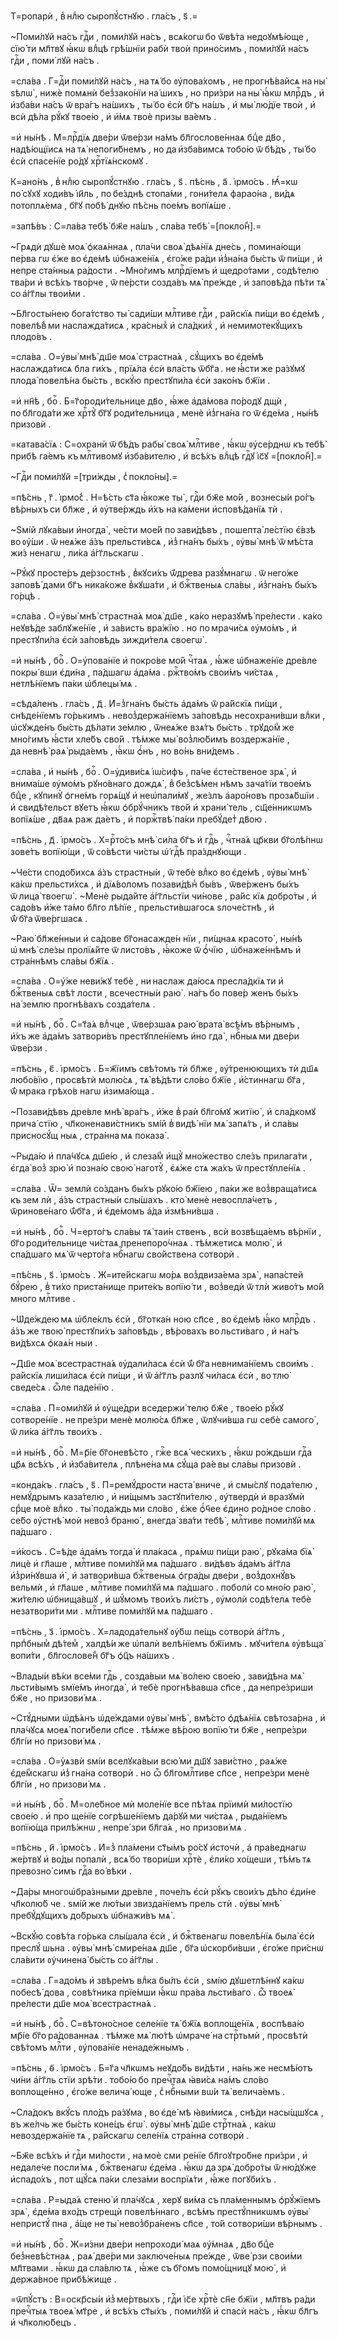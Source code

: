 Т=ропарѝ , в̾ нлⷣю сыропꙋ́стнꙋю . гла́съ , ѕ҃ .=

~Поми́лꙋй на́съ гдⷭ҇и , поми́лꙋй на́съ , всѧ́когѡ бо ѿвѣ́та недоꙋмѣ́юще , сїю́ ти мл҃твꙋ ꙗ҆́кѡ влⷣцѣ грѣ́шнїи рабѝ твоѝ прино́симъ , поми́лꙋй на́съ гдⷭ҇и , поми́ лꙋй на́съ .

=сла́ва . Г=дⷭ҇и поми́лꙋй на́съ , на тѧ́ бо ᲂу҆пова́хомъ , не прогнѣ́вайсѧ на ны̀ ѕѣлѡ̀ , нижѐ помѧнѝ без̾зако́нїи на́ шихъ , но при́зри на ны̀ ꙗ҆́кѡ млрⷭ҇дъ , и҆ и҆зба́ви на́съ ѿ вра́гъ на́шихъ , ты́ бо є҆сѝ бг҃ъ на́шъ , и҆ мы̀ лю́дїе твоѝ , и҆ всѝ дѣ́ла рꙋ́кꙋ твое́ю , и҆ и҆́мѧ твоѐ призы ва́емъ .

=и҆ ны́нѣ . М=лрⷭ҇дїѧ две́ри ѿве́рзи на́мъ бл҃гослове́ннаѧ бцⷣе дв҃о , надѣ́ющїисѧ на тѧ̀ непоги́бнемъ , но да и҆зба́вимсѧ тобо́ю ѿ бѣ́дъ , ты́ бо є҆сѝ спасе́нїе ро́дꙋ хрⷭ҇тїѧ́нскомꙋ .

К=ано́нъ , в̾ нлⷣю сыропꙋ́стнꙋю . гла́съ , ѕ҃ . пѣ́снь , а҃ . і҆рмо́съ . Ꙗ҆́=кѡ по́ сꙋхꙋ ходи́въ і҆и҃ль , по бе́зднѣ стопа́ми , гони́телѧ фарао́на , ви́дѧ потоплѧ́ема , бг҃ꙋ побѣ́ днꙋю пѣ́снь пое́мъ вопїѧ́ше .

=запѣ́въ : С=ла́ва тебѣ̀ бж҃е на́шъ , сла́ва тебѣ̀ =[покло́н̾].=

~Грѧдѝ дꙋшѐ моѧ̀ ѻ҆каѧ́ннаѧ , пла́чи своѧ̀ дѣѧ́нїѧ дне́сь , помина́ющи пе́рва гѡ є҆́же во є҆де́мѣ ѡ҆бнаже́нїѧ , є҆го́же ра́ди и҆з̾на́на бы́сть ѿ пи́щи , и҆ непре ста́нныѧ ра́дости . ~Мно́гимъ млрⷭ҇дїемъ и҆ щедро́тами , содѣ́телю тва́ри и҆ всѣ́хъ тво́рче , ѿ пе́рсти созда́въ мѧ̀ пре́жде , и҆ заповѣ́да пѣ́ти тѧ̀ со а҆́гг҃лы твои́ми .

~Бл҃госты́нею бога́тство ты̀ сади́ши млⷭ҇тиве гдⷭ҇и , ра́йскїѧ пи́щи во є҆де́мѣ , повелѣ́в̾ ми наслажда́тисѧ , кра́сных̾ и҆ сла́дких̾ , и҆ немимотекꙋ́щихъ плодо́въ .

=сла́ва . О=у҆вы̀ мнѣ̀ дш҃е моѧ̀ страстна́ѧ , сꙋ́щихъ во є҆де́мѣ наслажда́тисѧ бла ги́хъ , прїѧ́ла є҆сѝ вла́сть ѿбг҃а . не ꙗ҆́сти же ра́зꙋмꙋ плода̀ повелѣ́на бы́сть , вскꙋ́ю престꙋпи́ла є҆сѝ зако́нъ бж҃їи .

=и҆ нн҃ѣ , боⷢ҇ . Б=г҃ороди́тельнице дв҃о , ꙗ҆́же а҆да́мова по́родꙋ дщѝ , по бл҃года́ти же хрⷭ҇тꙋ̀ бг҃ꙋ роди́тельница , менѐ и҆з̾гна́на го ѿ є҆де́ма , ны́нѣ призовѝ .

=катава́сїѧ : С=охранѝ ѿ бѣ́дъ рабы̀ своѧ̀ млⷭ҇тиве , ꙗ҆́кѡ ᲂу҆се́рднѡ къ тебѣ̀ прибѣ га́емъ къ млⷭ҇тивомꙋ и҆зба́вителю , и҆ всѣ́хъ влⷣцѣ гдⷭ҇ꙋ і҆с҃ꙋ =[покло́н̾].=

~Гдⷭ҇и поми́лꙋй =[три́жды , с̾ покло́ны].=

=пѣ́снь , г҃ . і҆рмо́с̾ . Н=ѣ́сть ст҃а ꙗ҆́коже ты̀ , гдⷭ҇и бж҃е мо́й , вознесы́и ро́гъ вѣ́рныхъ си бл҃же , и҆ ᲂу҆тве́рждь и҆́хъ на ка́мени и҆сповѣ́данїѧ тѝ .

~Ѕмі́й лꙋка́выи и҆ногда̀ , че́сти мое́й по зави́дѣвъ , пошепта̀ ле́стїю є҆́взѣ во ᲂу҆́ши . ѿ неѧ́же а҆́зъ прельсти́всѧ , и҆з̾ гна́нъ бы́хъ , ᲂу҆вы̀ мнѣ̀ ѿ мѣ́ста жи́з ненагѡ , ли́ка а҆́гг҃льскагѡ .

~Рꙋ́кꙋ просте́ръ де́рзостнѣ , в̾кꙋси́хъ ѿ́древа разꙋ́мнагѡ . ѿ него́же заповѣ́ дами бг҃ъ ника́коже в̾кꙋша́ти , и҆ бжⷭ҇твеныѧ сла́вы , и҆з̾гна́нъ бы́хъ го́рцѣ .

=сла́ва . О=у҆вы̀ мнѣ̀ страстна́ѧ моѧ̀ дш҃е , ка́ко неразꙋмѣ̀ пре́лести . ка́ко неꙋвѣ́де заблꙋже́нїе , и҆ за́висть вра́жїю . но по мрачи́сѧ ᲂу҆мо́мъ , и҆ престꙋпи́ла є҆сѝ за́повѣдь зижди́телѧ своегѡ̀ .

=и҆ ны́нѣ , боⷢ҇ . О=у҆пова́нїе и҆ покро́ве мо́й чⷭ҇таѧ , ꙗ҆́же ѡ҆бнаже́нїе дре́вле покры́ вши є҆ди́на , па́дшагѡ а҆да́ма . ржⷭ҇тво́мъ свои́мъ чи́стаѧ , нетлѣ́нїемъ па́ки ѡ҆блецы́ мѧ .

=сѣда́ленъ . гла́съ , д҃ . И҆=з̾гна́нъ бы́сть а҆да́мъ ѿ ра́йскїѧ пи́щи , снѣде́нїемъ го́рькимъ . невоз̾держа́нїемъ за́повѣдь несохрани́вши влⷣки , ѡ҆сꙋжде́нъ бы́сть дѣ́лати зе́млю , ѿнеѧ́же взѧ́тъ бы́сть . трꙋдо́м̾ же мно́гимъ ꙗ҆́сти хле́бъ сво́й . тѣ́мже мы̀ воз̾лю́бимъ воздержа́нїе , да невнѣ̀ раѧ̀ рыда́емъ , ꙗ҆́кѡ ѻ҆́нъ , но во́нь вни́демъ .

=сла́ва , и҆ ны́нѣ , боⷢ҇ . О=у҆диви́сѧ і҆ѡ́сифъ , па́че є҆сте́ственое зрѧ̀ , и҆ внима́ше ᲂу҆мо́мъ рꙋно́внаго дождѧ̀ , в̾ без̾сѣ́мен нѣмъ зача́тїи твое́мъ бцⷣе , кꙋпинꙋ̀ ѻ҆гне́мъ горѧ́щꙋ и҆ неѡ҆пали́мꙋ , же́злъ а҆аро́новъ прозѧ́бшїи . и҆ свидѣ́тельст вꙋетъ ꙗ҆́кѡ ѻ҆брꙋ́чникъ тво́й и҆ храни́ тель , сщ҃е́нникѡмъ вопїѧ́ше , дв҃аѧ раж да́етъ , и҆ поржⷭ҇твѣ̀ па́ки пребꙋ́дет̾ дв҃ою .

=пѣ́снь , д҃ . і҆рмо́съ . Х=рⷭ҇то́съ мнѣ̀ си́ла бг҃ъ и҆ гдⷭ҇ь , чⷭ҇тна́ѧ цр҃кви бг҃олѣ́пнѡ зове́тъ вопїю́щи , ѿ со́вѣсти чи́сты ѡ҆́ гдⷭ҇ѣ пра́зднꙋющи .

~Че́сти сподо́бихсѧ а҆́зъ страстны́и , ѿ тебѐ влⷣко во є҆де́мѣ , ᲂу҆вы̀ мнѣ̀ ка́кѡ прельсти́хсѧ , и҆ дїѧ́воломъ позави́дѣн̾ бы́въ , ѿве́рженъ бы́хъ ѿ лица̀ твоегѡ̀ . ~Менѐ рыда́йте а҆́гг҃льстїи чи́нове , ра́йс кїѧ добро́ты , и҆ садо́въ и҆́же та́мо бл҃го лѣ́пїе , прельсти́вшагосѧ ѕлоче́стнѣ , и҆ ѿ́ бг҃а ѿве́ргшасѧ .

~Раю̀ бл҃же́нныи и҆ са́дове бг҃онасажде́н нїи , пи́щнаѧ красото̀ , ны́нѣ ѡ҆ мнѣ̀ сле́зы пролїѧ́йте ѿ листо́въ , ꙗ҆́коже ѿ ѻ҆́чїю , ѡ҆бнаже́ннѣмъ и҆ стра́ннѣмъ сла́вы бж҃їѧ .

=сла́ва . О=у҆́же неви́жꙋ тебѐ , ни наслаж да́юсѧ пресла́дкїѧ ти и҆ бжⷭ҇твеныѧ свѣ́т лости , всечестны́и раю̀ . на́гъ бо пове́р женъ бы́хъ на́ землю прогнѣ́вахъ созда́телѧ .

=и҆ ны́нѣ , боⷢ҇ . С=т҃а́ѧ влⷣчце , ѿве́рзшаѧ раю̀ врата̀ всѣ́мъ вѣ́рнымъ , и҆́хъ же а҆да́мъ затвори́въ престꙋпле́нїемъ и҆но гда̀ , нбⷭ҇ныѧ ми две́ри ѿве́рзи .

=пѣ́снь , є҃ . і҆рмо́съ . Б=ж҃їимъ свѣ́томъ тѝ бл҃же , ᲂу҆́тренюющихъ тѝ дш҃ѧ любо́вїю , просвѣтѝ молю́сѧ , тѧ̀ вѣ́дѣти сло́во бж҃їе , и҆́стиннагѡ бг҃а , ѿ́ мрака грѣхо́в нагѡ и҆зима́юща .

~Позави́дѣвъ дре́вле мнѣ̀ вра́гъ , и҆́же в̾ раѝ бл҃го́мꙋ житїю̀ , и҆ сла́дкомꙋ прича́ стїю , чл҃коненави́стникъ ѕмі́й в̾ видѣ́ нїи мѧ̀ запѧ́тъ , и҆ сла́вы присносꙋ́щ ныѧ , стра́нна мѧ показа̀ .

~Рыда́ю и҆ пла́чꙋсѧ дш҃е́ю , и҆ слеза́м̾ и҆щꙋ̀ мно́жество сле́зъ прилага́ти , є҆гда̀ воз̾ зрю̀ и҆ позна́ю свою̀ наготꙋ̀ , є҆ѧ́же стѧ жа́хъ ѿ престꙋпле́нїѧ .

=сла́ва . Ѿ= землѝ со́зданъ бы́хъ рꙋко́ю бж҃їею , па́ки же воз̾враща́тисѧ къ зем лѝ , а҆́зъ страстны́и слы́шахъ . кто̀ менѐ невоспла́четъ , ѿринове́наго ѿ́бг҃а , и҆ є҆де́момъ а҆́да и҆змѣни́вша .

=и҆ ны́нѣ , боⷢ҇ . Ч=ерто́гъ сла́вы тѧ̀ таи́н ственъ , всѝ возвѣща́емъ вѣ́рнїи , бг҃о роди́тельнице чи́стаѧ пренепоро́чнаѧ . тѣ́мжетисѧ молю̀ , и҆ спа́дшаго мѧ̀ ѿ черто́га нбⷭ҇нагѡ сво́йствена сотворѝ .

=пѣ́снь , ѕ҃ . і҆рмо́съ . Ж=ите́йскагѡ мо́рѧ воз̾двиза́ема зрѧ̀ , напа́стей бꙋ́рею , в̾ ти́хо приста́нище прите́къ вопїю́ ти , воз̾ведѝ ѿ тлѝ живо́тъ мо́й много млⷭ҇тиве .

~Ѡ҆де́ждею мѧ ѡ҆бле́клъ є҆сѝ , бг҃отка́н ною сп҃се , во є҆де́мѣ ꙗ҆́ко млрⷭ҇дъ . а҆́зъ же твою̀ престꙋпи́хъ за́повѣдь , вѣ́ровахъ во льсти́ваго , и҆ на́гъ ви́дѣхсѧ ѻ҆каѧ́н ныи .

~Дш҃е моѧ̀ всестрастна́ѧ ᲂу҆дали́ласѧ є҆сѝ ѿ́ бг҃а невнима́нїемъ свои́мъ . ра́йскїѧ лиши́ласѧ є҆сѝ пи́щи , и҆ ѿ а҆́гг҃лъ разлꙋ чи́ласѧ є҆сѝ , во тлю̀ сведе́сѧ . ѽле паде́нїю .

=сла́ва . П=оми́лꙋй и҆ ᲂу҆ще́дри вседержи́ телю бж҃е , твое́ю рꙋ́кꙋ сотворе́нїе . не пре́зри менѐ молю́сѧ бл҃же , ѿлꙋчи́вша гѡ себѐ самого̀ , ѿ ли́ка а҆́гг҃лъ твои́хъ .

=и҆ ны́нѣ , боⷢ҇ . М=р҃і́е бг҃оневѣ́сто , гжⷭ҇е всѧ́ ческихъ , ꙗ҆́кѡ ро́ждьши гдⷭ҇а цр҃ѧ всѣ́хъ , и҆ и҆зба́вителѧ , плѣне́на мѧ сꙋ́ща ра́е вы сла́вы призовѝ .

=конда́къ . гла́съ , ѕ҃ . П=ремꙋ́дрости наста́ вниче , и҆ смы́слꙋ пода́телю , немꙋ́дрымъ каза́телю , и҆ ни́щымъ застꙋпи́телю , ᲂу҆твердѝ и҆ вразꙋмѝ срⷣце моѐ влⷣко . ты̀ пода́ждь ми сло́во , є҆́же ѻ҆́ч҃ее є҆дино ро́дное сло́во . се́бо ᲂу҆стнѣ̀ моѝ невоз̾ браню̀ , внегда̀ зва́ти тебѣ̀ , млⷭ҇тиве поми́лꙋй мѧ па́дшаго .

=и҆́косъ . С=ѣ́де а҆да́мъ тогда̀ и҆ пла́касѧ , прѧ́мѡ пи́щи раю̀ , рꙋка́ма бїѧ̀ лицѐ и҆ гл҃аше , млⷭ҇тиве поми́лꙋй мѧ па́дшаго . ви́дѣвъ а҆да́мъ а҆́гг҃ла и҆з̾ри́нꙋвша и҆̀ , и҆ затвори́вша бжⷭ҇твеныѧ ѻ҆гра́ды две́ри , воз̾дохнꙋ́въ вельмѝ , и҆ гл҃аше , млⷭ҇тиве поми́лꙋй мѧ па́дшаго . поболѝ со мно́ю раю̀ , жи́телю ѡ҆бнища́вшꙋ , и҆ шꙋ́момъ твои́хъ ли́стъ , ᲂу҆молѝ содѣ́телѧ тебѐ незатвори́ти ми . млⷭ҇тиве поми́лꙋй мѧ па́дшаго .

=пѣ́снь , з҃ . і҆рмо́съ . Х=ладода́тельнꙋ ᲂу҆́бѡ пе́щь сотворѝ а҆́гг҃лъ , прпⷣбным̾ дѣ́тем̾ , халдѣ́и же ѡ҆палѝ велѣ́нїемъ бж҃їимъ . мꙋчи́телѧ ᲂу҆вѣща̀ вопи́ти , бл҃гослове́н̾ бг҃ъ ѻ҆ц҃ъ на́шихъ .

~Влады́и вѣ́ки все́ми гдⷭ҇ь , созда́выи мѧ̀ во́лею свое́ю , зави́дѣна мѧ̀ льсти́вымъ ѕмїе́мъ и҆ногда̀ , и҆ тебѐ прогнѣ́вавша сп҃се , да непре́зриши бж҃е , но призови́ мѧ .

~Стꙋ́дными ѡ҆дѣ́ѧнъ ѡ҆де́ждами ᲂу҆вы̀ мнѣ̀ , вмѣ́сто ѻ҆дѣѧ́нїѧ свѣтоза́рна , и҆ пла́чꙋсѧ моеѧ̀ поги́бели сп҃се . тѣ́мже вѣ́рою вопїю́ ти бж҃е , непре́зри бл҃гі́и но призови́ мѧ .

=сла́ва . О=у҆ѧзвѝ ѕмі́и вселꙋка́выи всю́ ми дш҃ꙋ зави́стно , раѧ́же є҆де́м̾скагѡ и҆з̾ гна́на сотворѝ . но ѽ бл҃гомлⷭ҇тиве сп҃се , непре́зри менѐ бл҃гі́и , но призови́ мѧ .

=и҆ ны́нѣ , боⷢ҇ . М=оле́бное мѝ моле́нїе все пѣ́таѧ прїимѝ ми́лостїю свое́ю . и҆ про ще́нїе согрѣше́нїемъ да́рꙋй ми чи́стаѧ , рыда́нїемъ вопїю́ща прилѣ́жнѡ , непре́ зри бл҃га́ѧ , но призови́ мѧ .

=пѣ́снь , и҃ . і҆рмо́съ . И҆=з̾ пла́мени ст҃ы́мъ ро́сꙋ и҆сточѝ , а҆ пра́веднагѡ же́ртвꙋ и҆ во́ды попалѝ , всѧ́ бо твори́ши хрⷭ҇тѐ , є҆ли́ко хо́щеши , тѣ́мъ тѧ превозно́ симъ гдⷭ҇а во́ вѣки .

~Да́ры многоѡ҆бра́зными дре́вле , поче́лъ є҆сѝ рꙋ́къ свои́хъ дѣ́ло є҆ди́не чл҃колю́б че . ѕмі́й же лю́тыи звизда́нїемъ прель стѝ . ᲂу҆вы̀ мнѣ̀ пребꙋ́дꙋщихъ до́брыхъ ѡ҆бнажи́въ мѧ̀ .

~Вскꙋ́ю совѣ́та го́рька слы́шала є҆сѝ , и҆ бжⷭ҇твенагѡ повелѣ́нїѧ была̀ є҆сѝ преслꙋ́ шьна . ᲂу҆вы̀ мнѣ̀ смире́наѧ дш҃е , бг҃а ѡ҆скорби́вши , є҆го́же при́снѡ сла́вити ᲂу҆чинена̀ бы́сть со а҆́гг҃лы .

=сла́ва . Г=адо́мъ и҆ звѣре́мъ влⷣка бы́лъ є҆сѝ , ѕмі́ю дꙋшетлѣ́ннꙋ ка́кѡ побесѣ́ дова , совѣ́тника прїе́мши ꙗ҆́кѡ пра́ва льсти́ваго . ѽ твоеѧ̀ пре́лести дш҃е моѧ̀ всестрастна́ѧ .

=и҆ ны́нѣ , боⷢ҇ . С=вѣтоно́сное селе́нїе тѧ̀ бж҃їѧ воплоще́нїѧ , воспѣва́ю мр҃і́е бг҃о ра́дованнаѧ . тѣ́мже мѧ̀ лю́тѣ ѡ҆мраче́ на стрⷭ҇тьмѝ , просвѣтѝ свѣ́томъ млⷭ҇ти , ᲂу҆пова́нїе ненаде́жнымъ .

=пѣ́снь , ѳ҃ . і҆рмо́съ . Б=г҃а чл҃кѡмъ неꙋдо́бь ви́дѣти , на́нь же несмѣ́ютъ чи́ни а҆́гг҃ль стїи зрѣ́ти . тобо́ю бо пречⷭ҇таѧ ꙗ҆ви́сѧ на́мъ сло́во воплоще́нно , є҆го́же велича́ юще , с̾ нбⷭ҇ными вѡ́и тѧ̀ велича́емъ .

~Сла́докъ вкꙋ́съ пло́дъ ра́зꙋма , во є҆де́ мѣ ꙗ҆ви́мисѧ , снѣ́ди насы́щшꙋсѧ , въ же́лчь же бы́сть коне́цъ є҆гѡ̀ . ᲂу҆вы̀ мнѣ̀ дш҃е стрⷭ҇тна́ѧ , ка́кѡ невоздержа́нїе тѧ , ра́йскагѡ селе́нїѧ стра́нна сотворѝ .

~Бж҃е всѣ́хъ и҆ гдⷭ҇и ми́лости , на моѐ сми ре́нїе бл҃гоꙋтро́бне при́зри , и҆ недале́че посли́ мѧ , бжⷭ҇твенагѡ є҆де́ма . ꙗ҆́кѡ да зрѧ̀ добро́ты ѿ ню́дꙋже и҆спадо́хъ , пот щꙋ́сѧ па́ки слеза́ми воспрїѧ́ти , ꙗ҆́же погꙋби́хъ .

=сла́ва . Р=ыда́ѧ стеню̀ и҆ пла́чꙋсѧ , херꙋ ви́ма съ пла́меннымъ ѻ҆рꙋ́жїемъ зрѧ̀ , є҆де́ма вхо́дъ стрещѝ повелѣ́ннаго , всѣ́мъ престꙋ́пникѡмъ ᲂу҆вы̀ непристꙋ́ пна , а҆́ще не ты̀ невоз̾бра́ненъ сп҃се , то́й сотвори́ши вѣ́рнымъ .

=и҆ ны́нѣ , боⷢ҇ . Ж=и́зни две́ри непроходи́ маѧ ᲂу҆́мнаѧ , дв҃о бцⷣе без̾невѣ́стнаѧ , раѧ̀ две́ри ми заключе́ныѧ пре́жде , ѿве́ рзи свои́ми мл҃твами . ꙗ҆́кѡ да сла́влю тѧ , ꙗ҆́же съ бг҃омъ помо́щницꙋ мою̀ , и҆ держа́вное прибѣ́жище .

=ѿпꙋ́стъ : В=оскр҃сы́и и҆з̾ ме́ртвыхъ , гдⷭ҇и і҆с҃е хрⷭ҇тѐ сн҃е бж҃їи , мл҃твъ ра́ди пречⷭ҇тыѧ твоеѧ̀ мт҃ре , и҆ всѣ́хъ ст҃ы́хъ , поми́лꙋй и҆ спасѝ на́съ , ꙗ҆́кѡ бл҃гъ и҆ чл҃колю́бецъ .

